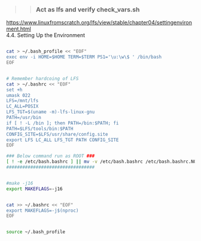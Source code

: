 >> ### Act as lfs and verify check_vars.sh

https://www.linuxfromscratch.org/lfs/view/stable/chapter04/settingenvironment.html  
4.4. Setting Up the Environment  

```bash

cat > ~/.bash_profile << "EOF"
exec env -i HOME=$HOME TERM=$TERM PS1='\u:\w\$ ' /bin/bash
EOF


# Remember hardcoing of LFS
cat > ~/.bashrc << "EOF"
set +h
umask 022
LFS=/mnt/lfs
LC_ALL=POSIX
LFS_TGT=$(uname -m)-lfs-linux-gnu
PATH=/usr/bin
if [ ! -L /bin ]; then PATH=/bin:$PATH; fi
PATH=$LFS/tools/bin:$PATH
CONFIG_SITE=$LFS/usr/share/config.site
export LFS LC_ALL LFS_TGT PATH CONFIG_SITE
EOF

### Below command run as ROOT ###
[ ! -e /etc/bash.bashrc ] || mv -v /etc/bash.bashrc /etc/bash.bashrc.NOUSE
#################################


#make -j16
export MAKEFLAGS=-j16


cat >> ~/.bashrc << "EOF"
export MAKEFLAGS=-j$(nproc)
EOF


source ~/.bash_profile


```
